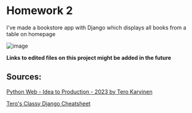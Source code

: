 # Homework 2

I've made a bookstore app with Django which displays all books from a table on homepage

![image](https://github.com/aavetatu/DjangoWebDevCourse/assets/52470440/8ebe1d2f-7a9c-4f62-974b-44010a90dde4)

**Links to edited files on this project might be added in the future**

## Sources: 

[Python Web - Idea to Production - 2023 by Tero Karvinen](https://terokarvinen.com/2023/python-web-idea-to-production/#h2-muotillista)

[Tero's Classy Django Cheatsheet](https://terokarvinen.com/2023/django-cheatsheet/)
